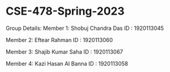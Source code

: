 # CSE-478-Spring-2023

Group Details:
Member  1:
Shobuj Chandra Das
ID : 1920113045 

Member  2:
Eftear Rahman
ID : 1920113060

Member  3:
Shajib Kumar Saha
ID : 1920113067

Member  4:
Kazi Hasan Al Banna
ID : 1920113058
